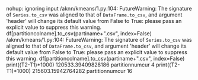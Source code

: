 nohup: ignoring input
/aknn/kmeans/1.py:104: FutureWarning: The signature of `Series.to_csv` was aligned to that of `DataFrame.to_csv`, and argument 'header' will change its default value from False to True: please pass an explicit value to suppress this warning.
  df[partitioncolname].to_csv(partiname+".csv", index=False)
/aknn/kmeans/1.py:104: FutureWarning: The signature of `Series.to_csv` was aligned to that of `DataFrame.to_csv`, and argument 'header' will change its default value from False to True: please pass an explicit value to suppress this warning.
  df[partitioncolname].to_csv(partiname+".csv", index=False)
print((T2-T1)*1000) 120533.39409828186 partitionnumcur 4
print((T2-T1)*1000) 215603.15942764282 partitionnumcur 16
